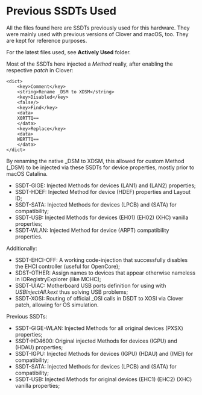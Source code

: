 # Previous SSDTs Used

All the files found here are SSDTs previously used for this hardware. They were mainly used with previous versions of Clover and macOS, too. They are kept for reference purposes.

For the latest files used, see **Actively Used** folder.

Most of the SSDTs here injected a *Method* really, after enabling the respective *patch* in Clover:

	<dict>
		<key>Comment</key>
		<string>Rename _DSM to XDSM</string>
		<key>Disabled</key>
		<false/>
		<key>Find</key>
		<data>
		X0RTTQ==
		</data>
		<key>Replace</key>
		<data>
		WERTTQ==
		</data>
	</dict>

By renaming the native _DSM to XDSM, this allowed for custom Method (_DSM) to be injected via these SSDTs for device properties, mostly prior to macOS Catalina.

* SSDT-GIGE: Injected Methods for devices (LAN1) and (LAN2) properties;
* SSDT-HDEF: Injected Method for device (HDEF) properties and Layout ID;
* SSDT-SATA: Injected Methods for devices (LPCB) and (SATA) for compatibility;
* SSDT-USB: Injected Methods for devices (EH01) (EH02) (XHC) vanilla properties;
* SSDT-WLAN: Injected Method for device (ARPT) compatibility properties.

Additionally:

* SSDT-EHCI-OFF: A working code-injection that successfully disables the EHCI controller (useful for OpenCore);
* SDST-OTHER: Assign names to devices that appear otherwise nameless in IORegistryExplorer (like MCHC);
* SSDT-UIAC: Motherboard USB ports definition for using with *USBInjectAll.kext* thus solving USB problems;
* SSDT-XOSI: Routing of official _OSI calls in DSDT to XOSI via Clover patch, allowing for OS simulation.

Previous SSDTs:
* SSDT-GIGE-WLAN: Injected Methods for all original devices (PXSX) properties;
* SSDT-HD4600: Original injected Methods for devices (IGPU) and (HDAU) properties;
* SSDT-IGPU: Injected Methods for devices (IGPU) (HDAU) and (IMEI) for compatibility;
* SSDT-SATA: Injected Methods for devices (LPCB) and (SATA) for compatibility;
* SSDT-USB: Injected Methods for original devices (EHC1) (EHC2) (XHC) vanilla properties;